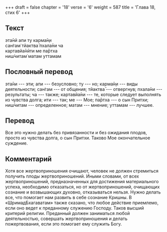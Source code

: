 +++
draft = false
chapter = '18'
verse = '6'
weight = 587
title = 'Глава 18, стих 6'
+++
## Текст

эта̄нй апи ту карма̄н̣и  
сан̇гам̇ тйактва̄ пхала̄ни ча  
картавйа̄нӣти ме па̄ртха  
ниш́читам̇ матам уттамам

## Пословный перевод

эта̄ни --- эти; апи --- безусловно; ту --- но; карма̄н̣и --- виды
деятельности; сан̇гам --- от общения; тйактва̄ --- отвергнув; пхала̄ни ---
результаты; ча --- также; картавйа̄ни --- те, которые следует выполнять
из чувства долга; ити --- так; ме --- Мое; па̄ртха --- о сын Притхи;
ниш́читам --- определенное; матам --- мнение; уттамам --- лучшее.

## Перевод

Все это нужно делать без привязанности и без ожидания плодов, просто из
чувства долга, о сын Притхи. Таково Мое окончательное суждение.

## Комментарий

Хотя все жертвоприношения очищают, человек не должен стремиться получить
плоды жертвоприношений. Иными словами, от всех жертвоприношений,
предназначенных для достижения материального успеха, необходимо
отказаться, но от жертвоприношений, очищающих сознание и возвышающих
духовно, отказываться нельзя. Нужно делать все, что помогает нам развить
в себе сознание Кришны. В «ШримадБхагаватам» также сказано, что любое
действие приемлемо, если оно ведет к преданному служению Господу. Таков
высший критерий религии. Преданный должен заниматься любой
деятельностью, совершать жертвоприношения и делать пожертвования, если
это помогает ему служить Богу.
